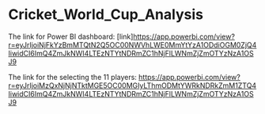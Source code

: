 # Cricket_World_Cup_Analysis

The link for Power BI dashboard: [link]https://app.powerbi.com/view?r=eyJrIjoiNjFkYzBmMTQtN2Q5OC00NWVhLWE0MmYtYzA1ODdiOGM0ZjQ4IiwidCI6ImQ4ZmJkNWI4LTEzNTYtNDRmZC1hNjFlLWNmZjZmOTYzNzA1OSJ9

The link for the selecting the 11 players: https://app.powerbi.com/view?r=eyJrIjoiMzQxNjNjNTktMGE5OC00MGIyLThmODMtYWRkNDRkZmM1ZTQ4IiwidCI6ImQ4ZmJkNWI4LTEzNTYtNDRmZC1hNjFlLWNmZjZmOTYzNzA1OSJ9
